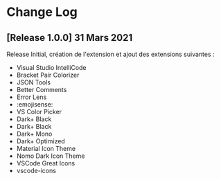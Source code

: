 # Change Log
## [Release 1.0.0] 31 Mars 2021
Release Initial, création de l'extension et ajout des extensions suivantes :
- Visual Studio IntelliCode
- Bracket Pair Colorizer 
- JSON Tools
- Better Comments
- Error Lens
- :emojisense:
- VS Color Picker
- Dark+ Black
- Dark+ Black
- Dark+ Mono
- Dark+ Optimized
- Material Icon Theme
- Nomo Dark Icon Theme
- VSCode Great Icons
- vscode-icons
